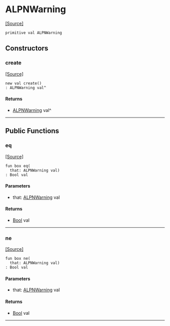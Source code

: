 # ALPNWarning
<span class="source-link">[[Source]](src/net_ssl/alpn.md#L9)</span>
```pony
primitive val ALPNWarning
```

## Constructors

### create
<span class="source-link">[[Source]](src/net_ssl/alpn.md#L9)</span>


```pony
new val create()
: ALPNWarning val^
```

#### Returns

* [ALPNWarning](net_ssl-ALPNWarning.md) val^

---

## Public Functions

### eq
<span class="source-link">[[Source]](src/net_ssl/alpn.md#L11)</span>


```pony
fun box eq(
  that: ALPNWarning val)
: Bool val
```
#### Parameters

*   that: [ALPNWarning](net_ssl-ALPNWarning.md) val

#### Returns

* [Bool](builtin-Bool.md) val

---

### ne
<span class="source-link">[[Source]](src/net_ssl/alpn.md#L11)</span>


```pony
fun box ne(
  that: ALPNWarning val)
: Bool val
```
#### Parameters

*   that: [ALPNWarning](net_ssl-ALPNWarning.md) val

#### Returns

* [Bool](builtin-Bool.md) val

---

